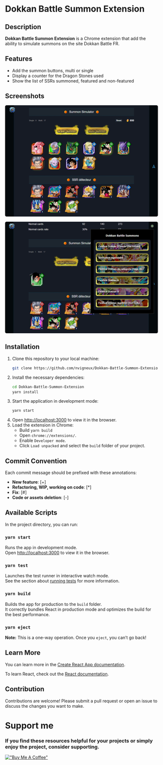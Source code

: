 # Dokkan Battle Summon Extension

## Description

**Dokkan Battle Summon Extension** is a Chrome extension that add the ability to simulate summons on the site Dokkan Battle FR.

## Features

- Add the summon buttons, multi or single
- Display a counter for the Dragon Stones used
- Show the list of SSRs summoned, featured and non-featured

## Screenshots

![Summon](public/assets/readme/Dokkan-Summon-Simulator-2.webp)

![Summon](public/assets/readme/Dokkan-Summon-Simulator-1.webp)

## Installation

1. Clone this repository to your local machine:
   ```sh
   git clone https://github.com/nvigneux/Dokkan-Battle-Summon-Extension.git
   ```
2. Install the necessary dependencies:
   ```sh
   cd Dokkan-Battle-Summon-Extension
   yarn install
   ```
3. Start the application in development mode:
   ```sh
   yarn start
   ```
4. Open [http://localhost:3000](http://localhost:3000) to view it in the browser.
5. Load the extension in Chrome:
   - Build `yarn build`
   - Open `chrome://extensions/`.
   - Enable `Developer mode`.
   - Click `Load unpacked` and select the `build` folder of your project.

## Commit Convention

Each commit message should be prefixed with these annotations:

- **New feature**: [+]
- **Refactoring, WIP, working on code**: [*]
- **Fix**: [#]
- **Code or assets deletion**: [-]

## Available Scripts

In the project directory, you can run:

### `yarn start`

Runs the app in development mode.\
Open [http://localhost:3000](http://localhost:3000) to view it in the browser.

### `yarn test`

Launches the test runner in interactive watch mode.\
See the section about [running tests](https://facebook.github.io/create-react-app/docs/running-tests) for more information.

### `yarn build`

Builds the app for production to the `build` folder.\
It correctly bundles React in production mode and optimizes the build for the best performance.

### `yarn eject`

**Note:** This is a one-way operation. Once you `eject`, you can’t go back!

## Learn More

You can learn more in the [Create React App documentation](https://facebook.github.io/create-react-app/docs/getting-started).

To learn React, check out the [React documentation](https://reactjs.org/).

## Contribution

Contributions are welcome! Please submit a pull request or open an issue to discuss the changes you want to make.

# Support me
### If you find these resources helpful for your projects or simply enjoy the project, consider supporting.
[!["Buy Me A Coffee"](https://www.buymeacoffee.com/assets/img/custom_images/yellow_img.png)](https://www.buymeacoffee.com/nvigneux?path=readme)
